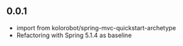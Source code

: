 

## 0.0.1

* import from kolorobot/spring-mvc-quickstart-archetype
* Refactoring with Spring 5.1.4 as baseline